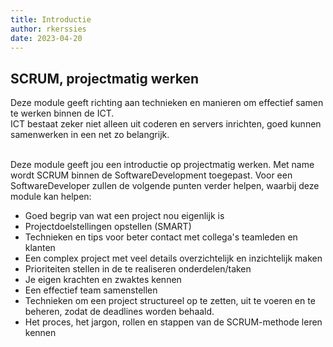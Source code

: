 ```yaml
---
title: Introductie
author: rkerssies
date: 2023-04-20
---
```


## SCRUM, projectmatig werken

Deze module geeft richting aan technieken en manieren om effectief samen te werken binnen de ICT.<br>
ICT bestaat zeker niet alleen uit coderen en servers inrichten, goed kunnen samenwerken in een net zo belangrijk.
<br><br> 

Deze module geeft jou een introductie op projectmatig werken. Met name wordt SCRUM binnen de SoftwareDevelopment toegepast.
Voor een SoftwareDeveloper zullen de volgende punten verder helpen, waarbij deze module kan helpen:
* Goed begrip van wat een project nou eigenlijk is
* Projectdoelstellingen opstellen (SMART) 
* Technieken en tips voor beter contact met collega's teamleden en klanten
* Een complex project met veel details overzichtelijk en inzichtelijk maken
* Prioriteiten stellen in de te realiseren onderdelen/taken 
* Je eigen krachten en zwaktes kennen
* Een effectief team samenstellen
* Technieken om een project structureel op te zetten, uit te voeren en te beheren, zodat de deadlines worden behaald.
* Het proces, het jargon, rollen en stappen van de SCRUM-methode leren kennen

